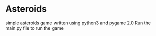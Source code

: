 # Asteroids
simple asteroids game written using python3 and pygame 2.0 
Run the main.py file to run the game
